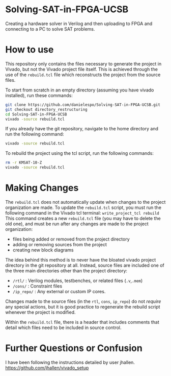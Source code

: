 # Solving-SAT-in-FPGA-UCSB
Creating a hardware solver in Verilog and then uploading to FPGA and connecting to a PC to solve SAT problems.

# How to use
This repository only contains the files necessary to generate the project in Vivado, but not the Vivado project file itself. This is achieved through the use of the `rebuild.tcl` file which reconstructs the project from the source files.

To start from scratch in an empty directory (assuming you have vivado installed), run these commands:
```sh
git clone https://github.com/danielespo/Solving-SAT-in-FPGA-UCSB.git
git checkout directory_restructuring
cd Solving-SAT-in-FPGA-UCSB
vivado -source rebuild.tcl 
```

If you already have the git repository, navigate to the home directory and run the following command:
```sh
vivado -source rebuild.tcl
```

To rebuild the project using the tcl script, run the following commands:
```sh
rm -r KMSAT-10-Z
vivado -source rebuild.tcl
```

# Making Changes
The `rebuild.tcl` does not automatically update when changes to the project organization are made. To update the `rebuild.tcl` script, you must run the following command in the Vivado tcl terminal:
`write_project_tcl rebuild`
This command creates a new `rebuild.tcl` file (you may have to delete the old one), and must be run after any changes are made to the project organization:
- files being added or removed from the project directory
- adding or removing sources from the project
- creating new block diagrams

The idea behind this method is to never have the bloated vivado project directory in the git repository at all. Instead, source files are included one of the three main directories other than the project directory:
- `/rtl/` : Verilog modules, testbenches, or related files (`.v`,`.mem`) 
- `/cons/` : Constraint files 
- `/ip_repo/` : Any external or custom IP cores. 

Changes made to the source files (in the `rtl`, `cons`, `ip_repo`) do not *require* any special actions, but it is good practice to regenerate the rebuild script whenever the project is modified.

Within the `rebuild.tcl` file, there is a header that includes comments that detail which files need to be included in source control. 

# Further Questions or Confusion
I have been following the instructions detailed by user jhallen. 
https://github.com/jhallen/vivado_setup
